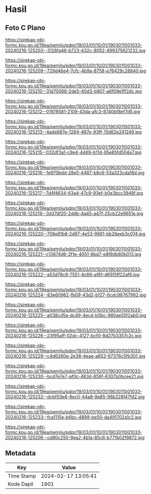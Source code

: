 # Hasil

## Foto C Plano

https://sirekap-obj-formc.kpu.go.id/19ea/pemilu/pdpr/19/03/01/10/01/1903011001033-20240216-125203--3128fa46-b723-432c-8052-499375621232.jpg

https://sirekap-obj-formc.kpu.go.id/19ea/pemilu/pdpr/19/03/01/10/01/1903011001033-20240216-125209--729d46e4-7cfc-4b9a-8758-e76429c28840.jpg

https://sirekap-obj-formc.kpu.go.id/19ea/pemilu/pdpr/19/03/01/10/01/1903011001033-20240216-125210--31d70066-2de5-40d3-b907-a6f09e1ff2dc.jpg

https://sirekap-obj-formc.kpu.go.id/19ea/pemilu/pdpr/19/03/01/10/01/1903011001033-20240216-125212--01978581-2109-43da-afc3-8740bf8ef7d5.jpg

https://sirekap-obj-formc.kpu.go.id/19ea/pemilu/pdpr/19/03/01/10/01/1903011001033-20240216-125213--4ade687e-1264-467e-93ff-13d62e241249.jpg

https://sirekap-obj-formc.kpu.go.id/19ea/pemilu/pdpr/19/03/01/10/01/1903011001033-20240216-125215--032df3a1-c9e4-4469-b11d-95e85fd504a7.jpg

https://sirekap-obj-formc.kpu.go.id/19ea/pemilu/pdpr/19/03/01/10/01/1903011001033-20240216-125216--1e970bdd-28e5-4487-b8c6-53a323cda16d.jpg

https://sirekap-obj-formc.kpu.go.id/19ea/pemilu/pdpr/19/03/01/10/01/1903011001033-20240216-125217--7d4f4634-63a4-47c9-93ef-b0e3bcc3948f.jpg

https://sirekap-obj-formc.kpu.go.id/19ea/pemilu/pdpr/19/03/01/10/01/1903011001033-20240216-125219--3d37df20-2ddb-4a45-a47f-25cb22e8651e.jpg

https://sirekap-obj-formc.kpu.go.id/19ea/pemilu/pdpr/19/03/01/10/01/1903011001033-20240216-125220--708e91b8-2d97-4e53-9861-bb26eeb3c074.jpg

https://sirekap-obj-formc.kpu.go.id/19ea/pemilu/pdpr/19/03/01/10/01/1903011001033-20240216-125221--c13874d6-2f1e-4051-8bd7-e8f8db80b013.jpg

https://sirekap-obj-formc.kpu.go.id/19ea/pemilu/pdpr/19/03/01/10/01/1903011001033-20240216-125222--a53d78c8-7551-4c69-af81-d65f5ff22af6.jpg

https://sirekap-obj-formc.kpu.go.id/19ea/pemilu/pdpr/19/03/01/10/01/1903011001033-20240216-125224--83e60962-fb09-43d2-b127-0cdc96767992.jpg

https://sirekap-obj-formc.kpu.go.id/19ea/pemilu/pdpr/19/03/01/10/01/1903011001033-20240216-125225--a038cd5a-dc49-4ecd-b0bc-980ae55f2ab0.jpg

https://sirekap-obj-formc.kpu.go.id/19ea/pemilu/pdpr/19/03/01/10/01/1903011001033-20240216-125226--23f95aff-02dc-4127-bcf0-8d27b3357c2c.jpg

https://sirekap-obj-formc.kpu.go.id/19ea/pemilu/pdpr/19/03/01/10/01/1903011001033-20240216-125229--c4d6260e-2e38-4eae-a652-67376c5fb301.jpg

https://sirekap-obj-formc.kpu.go.id/19ea/pemilu/pdpr/19/03/01/10/01/1903011001033-20240216-125230--bcd7e7e7-af0c-463d-859f-6307b0bcee21.jpg

https://sirekap-obj-formc.kpu.go.id/19ea/pemilu/pdpr/19/03/01/10/01/1903011001033-20240216-125232--dcbf03e8-8ec0-44a8-8e85-96b228f47fd2.jpg

https://sirekap-obj-formc.kpu.go.id/19ea/pemilu/pdpr/19/03/01/10/01/1903011001033-20240216-125233--fca1115e-b6bc-4899-be50-da491702a1c2.jpg

https://sirekap-obj-formc.kpu.go.id/19ea/pemilu/pdpr/19/03/01/10/01/1903011001033-20240216-125206--cd80c250-9ea2-4b1a-85c6-b771b02f9872.jpg


## Metadata

| Key        | Value               |
| ---------- | ------------------- |
| Time Stamp | 2024-02-17 13:05:41 |
| Kode Dapil | 1901                |



